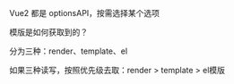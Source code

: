 Vue2 都是 optionsAPI，按需选择某个选项

模版是如何获取到的？

分为三种：render、template、el

如果三种读写，按照优先级去取：render > template > el模版